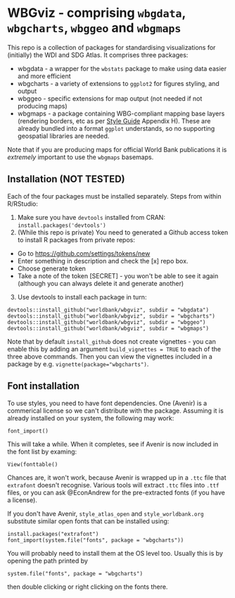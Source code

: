 # WBGviz - comprising `wbgdata`, `wbgcharts`, `wbggeo` and `wbgmaps`

This repo is a collection of packages for standardising visualizations for (initially) the WDI and SDG Atlas. It comprises three packages:
- wbgdata - a wrapper for the `wbstats` package to make using data easier and more efficient
- wbgcharts - a variety of extensions to `ggplot2` for figures styling, and output
- wbggeo - specific extensions for map output (not needed if not producing maps)
- wbgmaps - a package containing WBG-compliant mapping base layers (rendering borders, etc as per [Style Guide](http://documents.worldbank.org/curated/en/154921467999692668/World-Bank-editorial-style-guide) Appendix H). These are already bundled into a format `ggplot` understands, so no supporting geospatial libraries are needed.

Note that if you are producing maps for official World Bank publications it is _extremely_ important to use the `wbgmaps` basemaps.

## Installation (NOT TESTED)

Each of the four packages must be installed separately. Steps from within R/RStudio:

1. Make sure you have `devtools` installed from CRAN: `install.packages('devtools')`
2. (While this repo is private) You need to generated a Github access token to install R packages from private repos:
  - Go to https://github.com/settings/tokens/new
  - Enter something in description and check the [x] repo box.
  - Choose generate token
  - Take a note of the token [SECRET] - you won't be able to see it again (although you can always delete it and generate another)
3. Use devtools to install each package in turn:
```
devtools::install_github("worldbank/wbgviz", subdir = "wbgdata")
devtools::install_github("worldbank/wbgviz", subdir = "wbgcharts")
devtools::install_github("worldbank/wbgviz", subdir = "wbggeo")
devtools::install_github("worldbank/wbgviz", subdir = "wbgmaps")
```
Note that by default `install_github` does not create vignettes - you can enable this by adding an argument `build_vignettes = TRUE` to each of the three above commands. Then you can view the vignettes included in a package by e.g. `vignette(package="wbgcharts")`.

## Font installation

To use styles, you need to have font dependencies. One (Avenir) is a commerical license so we can't distribute with the package. Assuming it is already installed on your system, the following may work:
```
font_import()
```
This will take a while. When it completes, see if Avenir is now included in the font list by examing:
```
View(fonttable()
```
Chances are, it won't work, because Avenir is wrapped up in a `.ttc` file that `extrafont` doesn't recognise. Various tools will extract `.ttc` files into `.ttf` files, or you can ask @EconAndrew for the pre-extracted fonts (if you have a license).

If you don't have Avenir, `style_atlas_open` and `style_worldbank.org` substitute similar open fonts that can be installed using:
```
install.packages("extrafont")
font_import(system.file("fonts", package = "wbgcharts"))
```

You will probably need to install them at the OS level too. Usually this is by opening the path printed by
```
system.file("fonts", package = "wbgcharts")
```
then double clicking or right clicking on the fonts there.
